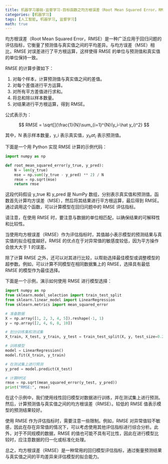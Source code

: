 ```yaml
---
title: 机器学习基础-监督学习-目标函数之均方根误差（Root Mean Squared Error，RMSE）
categories: [机器学习]
tags: [人工智能, 机器学习, 监督学习]
math: true
---
```


均方根误差（Root Mean Squared Error，RMSE）是一种广泛应用于回归问题的评估指标，它衡量了预测值与真实值之间的平均差异。与均方误差（MSE）相比，RMSE 对误差进行了平方根运算，这样使得 RMSE 的单位与预测值和真实值的单位保持一致。

RMSE 的计算步骤如下：

1. 对每个样本，计算预测值与真实值之间的差值。
2. 对每个差值进行平方运算。
3. 对所有平方差值进行求和。
4. 将总和除以样本数量。
5. 对结果进行平方根运算，得到 RMSE。

公式表示为：

$$
RMSE = \sqrt[]{\frac{1}{N}\sum_{i=1}^{N}(y_i-\hat y_i)^2}
$$

其中，N 表示样本数量，y_i 表示真实值，$y_hat_i$ 表示预测值。

下面是一个用 Python 实现 RMSE 计算的示例代码：

```python
import numpy as np

def root_mean_squared_error(y_true, y_pred):
    N = len(y_true)
    mse = np.sum((y_true - y_pred) ** 2) / N
    rmse = np.sqrt(mse)
    return rmse
```

这段代码假设 y_true 和 y_pred 是 NumPy 数组，分别表示真实值和预测值。函数首先计算均方误差（MSE），然后将其结果进行平方根运算，最后得到 RMSE。通过调用这个函数，可以计算模型在回归问题中的 RMSE 评估指标。

请注意，在使用 RMSE 时，要注意与数据的单位相匹配，以确保结果的可解释性和比较性。

当使用均方根误差（RMSE）作为评估指标时，其值越小表示模型的预测结果与真实值的拟合程度越好。RMSE 的优点在于对异常值的敏感度较低，因为平方操作会放大大于 1 的误差。

除了计算 RMSE 之外，还可以对其进行比较，以帮助选择最佳模型或调整模型的超参数。例如，可以计算不同模型在相同数据集上的 RMSE，选择具有最低 RMSE 的模型作为最佳选择。

下面是一个示例，演示如何使用 RMSE 进行模型选择：

```python
import numpy as np
from sklearn.model_selection import train_test_split
from sklearn.linear_model import LinearRegression
from sklearn.metrics import mean_squared_error

# 准备数据
X = np.array([1, 2, 3, 4, 5]).reshape(-1, 1)
y = np.array([2, 4, 6, 8, 10])

# 划分训练集和测试集
X_train, X_test, y_train, y_test = train_test_split(X, y, test_size=0.2, random_state=42)

# 训练模型
model = LinearRegression()
model.fit(X_train, y_train)

# 在测试集上进行预测
y_pred = model.predict(X_test)

# 计算RMSE
rmse = np.sqrt(mean_squared_error(y_test, y_pred))
print("RMSE:", rmse)
```

在这个示例中，我们使用线性回归模型对数据进行训练，并在测试集上进行预测。然后，计算预测值与真实值之间的均方根误差（RMSE）。较低的 RMSE 值表示模型的预测结果较好。

使用 RMSE 作为评估指标时，需要注意一些限制。例如，RMSE 对异常值较不敏感，因此在存在异常值的情况下，可以考虑使用其他评估指标进行综合分析。此外，对于不同规模的数据，RMSE 的值也可能不具有可比性，因此在进行模型比较时，应注意数据的归一化或标准化处理。

总之，均方根误差（RMSE）是一种常用的回归模型评估指标，通过衡量预测结果与真实值之间的平均差异来评估模型的拟合能力。
